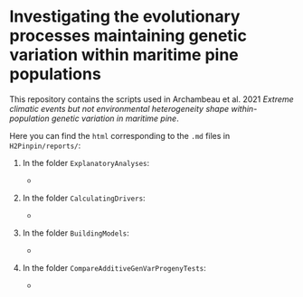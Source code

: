 
# Investigating the evolutionary processes maintaining genetic variation within maritime pine populations

This repository contains the scripts used in Archambeau et al. 2021 *Extreme climatic events but not environmental heterogeneity shape within-population genetic variation in maritime pine*.

Here you can find the `html` corresponding to the `.md` files in `H2Pinpin/reports/`:

1. In the folder `ExplanatoryAnalyses`: 

    - 
    
2. In the folder `CalculatingDrivers`:

    - 

3. In the folder `BuildingModels`:

    - 
    
4. In the folder `CompareAdditiveGenVarProgenyTests`:

    - 
    
    
    